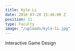 ```yaml
---
title: Kyle Li
date: 2016-07-20 15:46:00 Z
position: 11
type: Faculty
image: "/uploads/kyle-li.jpg"
---
```


Interactive Game Design
